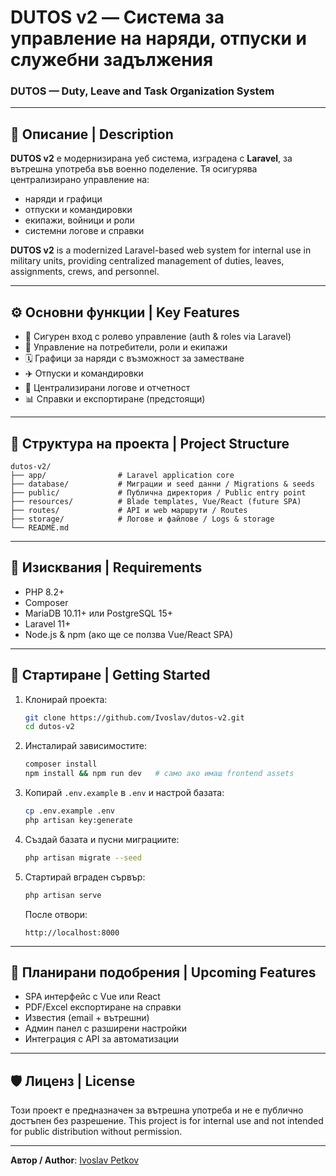# DUTOS v2 — Система за управление на наряди, отпуски и служебни задължения

### DUTOS — Duty, Leave and Task Organization System

---

## 📝 Описание | Description

**DUTOS v2** е модернизирана уеб система, изградена с **Laravel**, за вътрешна употреба във военно поделение.
Тя осигурява централизирано управление на:

* наряди и графици
* отпуски и командировки
* екипажи, войници и роли
* системни логове и справки

**DUTOS v2** is a modernized Laravel-based web system for internal use in military units, providing centralized management of duties, leaves, assignments, crews, and personnel.

---

## ⚙️ Основни функции | Key Features

* 🔐 Сигурен вход с ролево управление (auth & roles via Laravel)
* 🧏 Управление на потребители, роли и екипажи
* 🗓️ Графици за наряди с възможност за заместване
* ✈️ Отпуски и командировки
* 🧾 Централизирани логове и отчетност
* 📊 Справки и експортиране (предстоящи)

---

## 🧱 Структура на проекта | Project Structure

```
dutos-v2/
├── app/                # Laravel application core
├── database/           # Миграции и seed данни / Migrations & seeds
├── public/             # Публична директория / Public entry point
├── resources/          # Blade templates, Vue/React (future SPA)
├── routes/             # API и web маршрути / Routes
├── storage/            # Логове и файлове / Logs & storage
└── README.md
```

---

## 💾 Изисквания | Requirements

* PHP 8.2+
* Composer
* MariaDB 10.11+ или PostgreSQL 15+
* Laravel 11+
* Node.js & npm (ако ще се ползва Vue/React SPA)

---

## 🚀 Стартиране | Getting Started

1. Клонирай проекта:

   ```bash
   git clone https://github.com/Ivoslav/dutos-v2.git
   cd dutos-v2
   ```

2. Инсталирай зависимостите:

   ```bash
   composer install
   npm install && npm run dev   # само ако имаш frontend assets
   ```

3. Копирай `.env.example` в `.env` и настрой базата:

   ```bash
   cp .env.example .env
   php artisan key:generate
   ```

4. Създай базата и пусни миграциите:

   ```bash
   php artisan migrate --seed
   ```

5. Стартирай вграден сървър:

   ```bash
   php artisan serve
   ```

   После отвори:

   ```
   http://localhost:8000
   ```

---

## 🚰 Планирани подобрения | Upcoming Features

* SPA интерфейс с Vue или React
* PDF/Excel експортиране на справки
* Известия (email + вътрешни)
* Админ панел с разширени настройки
* Интеграция с API за автоматизации

---

## 🛡️ Лиценз | License

Този проект е предназначен за вътрешна употреба и не е публично достъпен без разрешение.
This project is for internal use and not intended for public distribution without permission.

---

**Автор / Author**: [Ivoslav Petkov](https://github.com/Ivoslav)